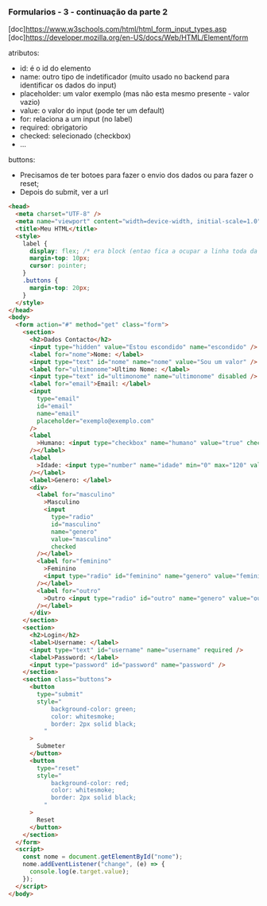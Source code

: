 ### Formularios - 3 - continuação da parte 2

[doc]https://www.w3schools.com/html/html_form_input_types.asp
[doc]https://developer.mozilla.org/en-US/docs/Web/HTML/Element/form

atributos:

- id: é o id do elemento
- name: outro tipo de indetificador (muito usado no backend para identificar os dados do input)
- placeholder: um valor exemplo (mas não esta mesmo presente - valor vazio)
- value: o valor do input (pode ter um default)
- for: relaciona a um input (no label)
- required: obrigatorio
- checked: selecionado (checkbox)
- ...

buttons:

- Precisamos de ter botoes para fazer o envio dos dados ou para fazer o reset;
- Depois do submit, ver a url

```html
<head>
  <meta charset="UTF-8" />
  <meta name="viewport" content="width=device-width, initial-scale=1.0" />
  <title>Meu HTML</title>
  <style>
    label {
      display: flex; /* era block (entao fica a ocupar a linha toda da div)*/
      margin-top: 10px;
      cursor: pointer;
    }
    .buttons {
      margin-top: 20px;
    }
  </style>
</head>
<body>
  <form action="#" method="get" class="form">
    <section>
      <h2>Dados Contacto</h2>
      <input type="hidden" value="Estou escondido" name="escondido" />
      <label for="nome">Nome: </label>
      <input type="text" id="nome" name="nome" value="Sou um valor" />
      <label for="ultimonome">Ultimo Nome: </label>
      <input type="text" id="ultimonome" name="ultimonome" disabled />
      <label for="email">Email: </label>
      <input
        type="email"
        id="email"
        name="email"
        placeholder="exemplo@exemplo.com"
      />
      <label
        >Humano: <input type="checkbox" name="humano" value="true" checked
      /></label>
      <label
        >Idade: <input type="number" name="idade" min="0" max="120" value="18"
      /></label>
      <label>Genero: </label>
      <div>
        <label for="masculino"
          >Masculino
          <input
            type="radio"
            id="masculino"
            name="genero"
            value="masculino"
            checked
        /></label>
        <label for="feminino"
          >Feminino
          <input type="radio" id="feminino" name="genero" value="feminino"
        /></label>
        <label for="outro"
          >Outro <input type="radio" id="outro" name="genero" value="outro"
        /></label>
      </div>
    </section>
    <section>
      <h2>Login</h2>
      <label>Username: </label>
      <input type="text" id="username" name="username" required />
      <label>Password: </label>
      <input type="password" id="password" name="password" />
    </section>
    <section class="buttons">
      <button
        type="submit"
        style="
            background-color: green;
            color: whitesmoke;
            border: 2px solid black;
          "
      >
        Submeter
      </button>
      <button
        type="reset"
        style="
            background-color: red;
            color: whitesmoke;
            border: 2px solid black;
          "
      >
        Reset
      </button>
    </section>
  </form>
  <script>
    const nome = document.getElementById("nome");
    nome.addEventListener("change", (e) => {
      console.log(e.target.value);
    });
  </script>
</body>
```
